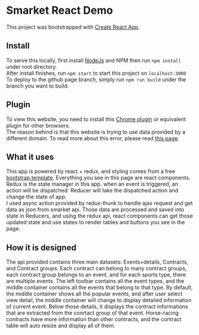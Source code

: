 # Smarket React Demo

This project was bootstrapped with [Create React App](https://github.com/facebookincubator/create-react-app).
## Install
To serve this locally, first install [NodeJs](https://github.com/nodejs/node) and NPM
then run `npm install` under root directory.
<br>
After install finishes, run `npm start` to start this project on `localhost:3000`
<br>
To deploy to the github page branch, simply run `npm run build` under the branch you want to build.
<br>
## Plugin
To view this website, you need to install this [Chrome plugin](https://chrome.google.com/webstore/detail/allow-control-allow-origi/nlfbmbojpeacfghkpbjhddihlkkiljbi) or equivalent plugin for other browsers.
<br>
The reason behind is that this website is trying to use data provided by a different domain.
To read more about this error, please read [this page](https://developer.mozilla.org/en-US/docs/Web/HTTP/CORS).
## What it uses
This app is powered by react + redux, and styling comes from a free [bootstrap template](https://bootstrapmade.com/demo/NiceAdmin/).
Everything you see in this page are react components. 
<br>
Redux is the state manager in this app. when an event is triggered, an action will be dispatched. Reducer will take the dispatched action and change the state of app.
<br>
I used async action provided by redux-thunk to handle ajax request and get data as json from smarket api. Those data are processed and saved into state in Reducers, and using the redux api, react components can get those updated state and use states to render tables and buttons you see in the page.
## How it is designed
The api provided contains three main datasets: Events+details, Contracts, and Contract groups. Each contract can belong to many contract groups, each contract group belongs to an event, and for each sports type, there are multiple events. The left toolbar contains all the event types, and the middle container contains all the events that belong to that type. By default, the middle container shows all the popular events, and after user select view detail, the middle container will change to display detailed information of current event. Below those details, it displays the contract informations that are extracted from the conrtact group of that event. Horse-racing contracts have more information than other contracts, and the contract table will auto resize and display all of them. 
